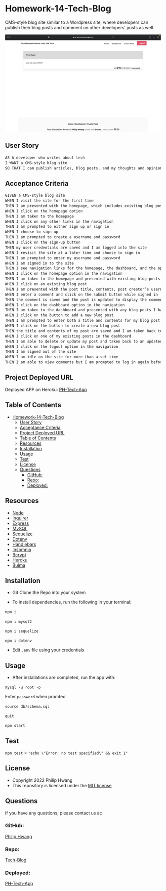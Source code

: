 # Homework-14-Tech-Blog

CMS-style blog site similar to a Wordpress site, where developers can publish their blog posts and comment on other developers’ posts as well.

<p align = "center">
<img alt="preview" src="./public/imgs/app.png">
</p>

## User Story

```md
AS A developer who writes about tech
I WANT a CMS-style blog site
SO THAT I can publish articles, blog posts, and my thoughts and opinions
```

## Acceptance Criteria

```md
GIVEN a CMS-style blog site
WHEN I visit the site for the first time
THEN I am presented with the homepage, which includes existing blog posts if any have been posted; navigation links for the homepage and the dashboard; and the option to log in
WHEN I click on the homepage option
THEN I am taken to the homepage
WHEN I click on any other links in the navigation
THEN I am prompted to either sign up or sign in
WHEN I choose to sign up
THEN I am prompted to create a username and password
WHEN I click on the sign-up button
THEN my user credentials are saved and I am logged into the site
WHEN I revisit the site at a later time and choose to sign in
THEN I am prompted to enter my username and password
WHEN I am signed in to the site
THEN I see navigation links for the homepage, the dashboard, and the option to log out
WHEN I click on the homepage option in the navigation
THEN I am taken to the homepage and presented with existing blog posts that include the post title and the date created
WHEN I click on an existing blog post
THEN I am presented with the post title, contents, post creator’s username, and date created for that post and have the option to leave a comment
WHEN I enter a comment and click on the submit button while signed in
THEN the comment is saved and the post is updated to display the comment, the comment creator’s username, and the date created
WHEN I click on the dashboard option in the navigation
THEN I am taken to the dashboard and presented with any blog posts I have already created and the option to add a new blog post
WHEN I click on the button to add a new blog post
THEN I am prompted to enter both a title and contents for my blog post
WHEN I click on the button to create a new blog post
THEN the title and contents of my post are saved and I am taken back to an updated dashboard with my new blog post
WHEN I click on one of my existing posts in the dashboard
THEN I am able to delete or update my post and taken back to an updated dashboard
WHEN I click on the logout option in the navigation
THEN I am signed out of the site
WHEN I am idle on the site for more than a set time
THEN I am able to view comments but I am prompted to log in again before I can add, update, or delete comments
```
## Project Deployed URL 

Deployed APP on Heroku: [PH-Tech-App](https://ph-tech-app.herokuapp.com)
## Table of Contents

- [Homework-14-Tech-Blog](#homework-14-tech-blog)
  - [User Story](#user-story)
  - [Acceptance Criteria](#acceptance-criteria)
  - [Project Deployed URL](#project-deployed-url)
  - [Table of Contents](#table-of-contents)
  - [Resources](#resources)
  - [Installation](#installation)
  - [Usage](#usage)
  - [Test](#test)
  - [License](#license)
  - [Questions](#questions)
    - [GitHub:](#github)
    - [Repo:](#repo)
    - [Deployed:](#deployed)

## Resources

* [Node](https://nodejs.org/)
* [Inquirer](https://www.npmjs.com/package/inquirer)
* [Express](https://expressjs.com)
* [MySQL](https://www.npmjs.com/package/mysql)
* [Sequelize](https://www.npmjs.com/package/sequelize)
* [Dotenv](https://www.npmjs.com/package/dotenv)
* [Handlebars](https://handlebarsjs.com)
* [Insomnia](https://insomnia.rest)
* [Bcrypt](https://www.npmjs.com/package/bcrypt)
* [Heroku](https://devcenter.heroku.com)
* [Bulma](https://bulma.io)

## Installation

* Git Clone the Repo into your system

* To install dependencies, run the following in your terminal:
  
`npm i`

`npm i mysql2`

`npm i sequelize`

`npm i dotenv`

* Edit `.env` file using your credentials
## Usage

* After installations are completed, run the app with: 

`mysql -u root -p`

Enter `password` when promted

`source db/schema.sql`

`quit`
  
`npm start`

## Test

`npm test` = ```"echo \"Error: no test specified\" && exit 1"```
## License

* Copyright 2022 Philip Hwang
* This repository is licensed under the [MIT license](./LICENSE)

## Questions

If you have any questions, please contact us at: 
### GitHub: 

[Philip Hwang](https://github.com/phwang93)
### Repo: 

[Tech-Blog](https://github.com/phwang93/Homework-14-Tech-Blog)

### Deployed:

[PH-Tech-App](https://ph-tech-app.herokuapp.com)